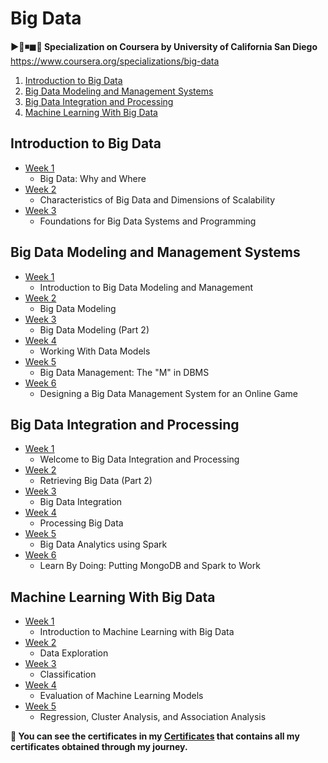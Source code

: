 # Big Data

<strong><p>▶🛑◾◼🔴 Specialization on Coursera by University of California San Diego</strong>  https://www.coursera.org/specializations/big-data </p>

1. [Introduction to Big Data](https://github.com/ShafayetB/Coursera/tree/master/Big-Data/Introduction%20to%20Big%20Data)
2. [Big Data Modeling and Management Systems](https://github.com/ShafayetB/Coursera/tree/master/Big-Data/Big%20Data%20Modelling%20and%20Management%20Systems)
3. [Big Data Integration and Processing](https://github.com/ShafayetB/Coursera/tree/master/Big-Data/Big%20Data%20Integration%20and%20Processing)
4. [Machine Learning With Big Data](https://github.com/ShafayetB/Coursera/tree/master/Big-Data/Machine%20Learning%20with%20Big%20Data)


## Introduction to Big Data

- [Week 1](https://github.com/ShafayetB/Coursera/tree/master/Big-Data/Introduction%20to%20Big%20Data/Week%201)
  - Big Data: Why and Where
- [Week 2](https://github.com/ShafayetB/Coursera/tree/master/Big-Data/Introduction%20to%20Big%20Data/Week%202)
  - Characteristics of Big Data and Dimensions of Scalability
- [Week 3](https://github.com/ShafayetB/Coursera/tree/master/Big-Data/Introduction%20to%20Big%20Data/Week%203)
  - Foundations for Big Data Systems and Programming
  
  
 ## Big Data Modeling and Management Systems
  
 - [Week 1](https://github.com/ShafayetB/Coursera/tree/master/Big-Data/Big%20Data%20Modelling%20and%20Management%20Systems)
    - Introduction to Big Data Modeling and Management
 - [Week 2](https://github.com/ShafayetB/Coursera/tree/master/Big-Data/Big%20Data%20Modelling%20and%20Management%20Systems/Week%202)
    - Big Data Modeling
 - [Week 3](https://github.com/ShafayetB/Coursera/tree/master/Big-Data/Big%20Data%20Modelling%20and%20Management%20Systems/Week%203)
    - Big Data Modeling (Part 2)
 - [Week 4](https://github.com/ShafayetB/Coursera/tree/master/Big-Data/Big%20Data%20Modelling%20and%20Management%20Systems/Week%204)
    - Working With Data Models
 - [Week 5](https://github.com/ShafayetB/Coursera/tree/master/Big-Data/Big%20Data%20Modelling%20and%20Management%20Systems/Week%205)
    - Big Data Management: The "M" in DBMS
 - [Week 6](https://github.com/ShafayetB/Coursera/tree/master/Big-Data/Big%20Data%20Modelling%20and%20Management%20Systems/Week%206)
    - Designing a Big Data Management System for an Online Game
    
 
 ## Big Data Integration and Processing
  
 - [Week 1](https://github.com/ShafayetB/Coursera/tree/master/Big-Data/Big%20Data%20Integration%20and%20Processing)
    - Welcome to Big Data Integration and Processing
 - [Week 2](https://github.com/ShafayetB/Coursera/tree/master/Big-Data/Big%20Data%20Integration%20and%20Processing/Week%202)
    - Retrieving Big Data (Part 2)
 - [Week 3](https://github.com/ShafayetB/Coursera/tree/master/Big-Data/Big%20Data%20Integration%20and%20Processing/Week%203)
    - Big Data Integration
 - [Week 4](https://github.com/ShafayetB/Coursera/tree/master/Big-Data/Big%20Data%20Integration%20and%20Processing/Week%204)
    - Processing Big Data
 - [Week 5](https://github.com/ShafayetB/Coursera/tree/master/Big-Data/Big%20Data%20Integration%20and%20Processing/Week%205)
    - Big Data Analytics using Spark
 - [Week 6](https://github.com/ShafayetB/Coursera/tree/master/Big-Data/Big%20Data%20Integration%20and%20Processing/Week%206)
    - Learn By Doing: Putting MongoDB and Spark to Work
       

## Machine Learning With Big Data
  
 - [Week 1](https://github.com/ShafayetB/Coursera/tree/master/Big-Data/Machine%20Learning%20with%20Big%20Data/Week%201)
    - Introduction to Machine Learning with Big Data
 - [Week 2](https://github.com/ShafayetB/Coursera/tree/master/Big-Data/Machine%20Learning%20with%20Big%20Data/Week%202)
    - Data Exploration
 - [Week 3](https://github.com/ShafayetB/Coursera/tree/master/Big-Data/Machine%20Learning%20with%20Big%20Data/Week%203)
    - Classification
 - [Week 4](https://github.com/ShafayetB/Coursera/tree/master/Big-Data/Machine%20Learning%20with%20Big%20Data/Week%204)
    - Evaluation of Machine Learning Models
 - [Week 5](https://github.com/ShafayetB/Coursera/tree/master/Big-Data/Machine%20Learning%20with%20Big%20Data/Week%205)
    - Regression, Cluster Analysis, and Association Analysis


<strong><p>🔷 You can see the certificates in my <a href="https://github.com/ShafayetB/Certificates">Certificates</a> that contains all my certificates obtained through my journey.</strong></p><br>


    
